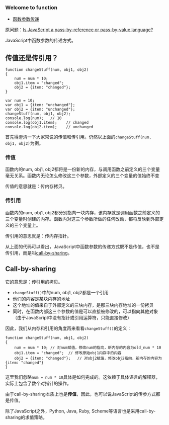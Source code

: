### Welcome to function

- [函数参数传递](http://www.cnblogs.com/youxin/p/3354903.html)

原问题：[Is JavaScript a pass-by-reference or pass-by-value language?](http://stackoverflow.com/questions/518000/is-javascript-a-pass-by-reference-or-pass-by-value-language)

JavaScript中函数参数的传递方式。

## 传值还是传引用？
```
function changeStuff(num, obj1, obj2)
{
    num = num * 10;
    obj1.item = "changed";
    obj2 = {item: "changed"};
}

var num = 10;
var obj1 = {item: "unchanged"};
var obj2 = {item: "unchanged"};
changeStuff(num, obj1, obj2);
console.log(num);   // 10
console.log(obj1.item);    // changed
console.log(obj2.item);    // unchanged
```

首先得澄清一下大家常说的传值和传引用。仍然以上面的`changeStuff(num, obj1, obj2)`为例。

### 传值
函数内的num, obj1, obj2都将是一份新的内存，与调用函数之前定义的三个变量毫无关系。函数内无论怎么修改这三个参数，外部定义的三个变量的值始终不变

传值的意思就是：传内存拷贝。

### 传引用
函数内的num, obj1, obj2都分别指向一块内存，该内存就是调用函数之前定义的三个变量时创建的内存。函数内对这三个参数所做的任何改动，都将反映到外部定义的三个变量上。

传引用的意思就是：传内存指针。

从上面的代码可以看出，JavaScript中函数参数的传递方式既不是传值，也不是传引用，而是叫[call-by-sharing](http://en.wikipedia.org/wiki/Evaluation_strategy#Call_by_sharing)。

## Call-by-sharing
它的意思是：传引用的拷贝。

* `changeStuff()`中的num, obj1, obj2都是一个引用
* 他们的内容是某块内存的地址
* 这个地址的值来自于外部定义的三块内存，是那三块内存地址的一份拷贝
* 同时，在函数内部这三个参数的值是可以直接被修改的，可以指向其他对象（由于JavaScript中没有指针或引用运算符，只能直接修改）

因此，我们从内存和引用的角度再来看看`changeStuff()`的定义：

```
function changeStuff(num, obj1, obj2)
{
    num = num * 10; // 对num赋值，修改num的指向，新内存的内容为old_num * 10
    obj1.item = "changed";  // 修改原始obj1内存中的内容
    obj2 = {item: "changed"};   // 对obj2赋值，修改obj2指向，新内存的内容为{item: "changed"}
}
```

这里我们忽略`num = num * 10`具体是如何完成的。这依赖于具体语言的解释器，实际上包含了数个对指针的操作。

由于call-by-sharing本质上也是**传值**，因此，也可以说JavaScript的传参方式都是传值。

除了JavaScript之外，Python, Java, Ruby, Scheme等语言也是采用call-by-sharing的求值策略。
